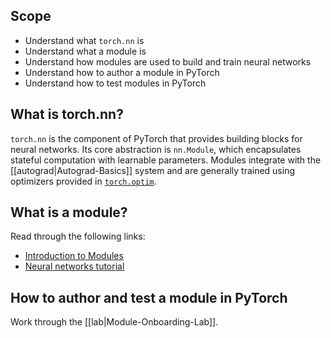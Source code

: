 ## Scope
* Understand what `torch.nn` is
* Understand what a module is
* Understand how modules are used to build and train neural networks
* Understand how to author a module in PyTorch
* Understand how to test modules in PyTorch

## What is torch.nn?
`torch.nn` is the component of PyTorch that provides building blocks for neural networks. Its core abstraction is `nn.Module`, which encapsulates stateful computation with learnable parameters. Modules integrate with the [[autograd|Autograd-Basics]] system and are generally trained using optimizers provided in [`torch.optim`](https://pytorch.org/docs/stable/optim.html).

## What is a module?
Read through the following links:
* [Introduction to Modules](https://pytorch.org/docs/stable/notes/modules.html)
* [Neural networks tutorial](https://pytorch.org/tutorials/beginner/blitz/neural_networks_tutorial.html)

## How to author and test a module in PyTorch
Work through the [[lab|Module-Onboarding-Lab]].